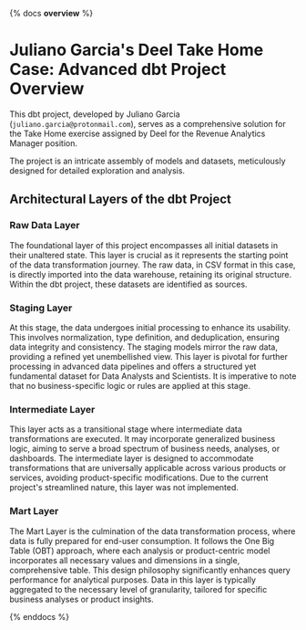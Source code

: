 {% docs __overview__ %}

# Juliano Garcia's Deel Take Home Case: Advanced dbt Project Overview

This dbt project, developed by Juliano Garcia (`juliano.garcia@protonmail.com`), serves as a comprehensive solution for the Take Home exercise assigned by Deel for the Revenue Analytics Manager position. 

The project is an intricate assembly of models and datasets, meticulously designed for detailed exploration and analysis.

## Architectural Layers of the dbt Project
### Raw Data Layer
The foundational layer of this project encompasses all initial datasets in their unaltered state. This layer is crucial as it represents the starting point of the data transformation journey. The raw data, in CSV format in this case, is directly imported into the data warehouse, retaining its original structure. Within the dbt project, these datasets are identified as sources.

### Staging Layer
At this stage, the data undergoes initial processing to enhance its usability. This involves normalization, type definition, and deduplication, ensuring data integrity and consistency. The staging models mirror the raw data, providing a refined yet unembellished view. This layer is pivotal for further processing in advanced data pipelines and offers a structured yet fundamental dataset for Data Analysts and Scientists. It is imperative to note that no business-specific logic or rules are applied at this stage.

### Intermediate Layer
This layer acts as a transitional stage where intermediate data transformations are executed. It may incorporate generalized business logic, aiming to serve a broad spectrum of business needs, analyses, or dashboards. The intermediate layer is designed to accommodate transformations that are universally applicable across various products or services, avoiding product-specific modifications. Due to the current project's streamlined nature, this layer was not implemented.

### Mart Layer
The Mart Layer is the culmination of the data transformation process, where data is fully prepared for end-user consumption. It follows the One Big Table (OBT) approach, where each analysis or product-centric model incorporates all necessary values and dimensions in a single, comprehensive table. This design philosophy significantly enhances query performance for analytical purposes. Data in this layer is typically aggregated to the necessary level of granularity, tailored for specific business analyses or product insights.

{% enddocs %}
